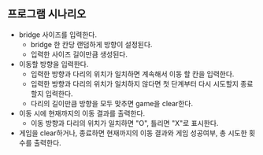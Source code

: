 ## 프로그램 시나리오

- bridge 사이즈를 입력한다.
    - bridge 한 칸당 랜덤하게 방향이 설정된다.
    - 입력한 사이즈 길이만큼 생성된다.
- 이동할 방향을 입력한다.
    - 입력한 방향과 다리의 위치가 일치하면 계속해서 이동 할 칸을 입력한다.
    - 입력한 방향과 다리의 위치가 일치하지 않다면 첫 단계부터 다시 시도할지 종료할지 입력한다.
    - 다리의 길이만큼 방향을 모두 맞추면 game을 clear한다.
- 이동 시에 현재까지의 이동 결과를 출력한다.
    - 이동 방향과 다리의 위치가 일치하면 "O", 틀리면 "X"로 표시한다.
- 게임을 clear하거나, 종료하면 현재까지의 이동 결과와 게임 성공여부, 총 시도한 횟수를 출력한다.
